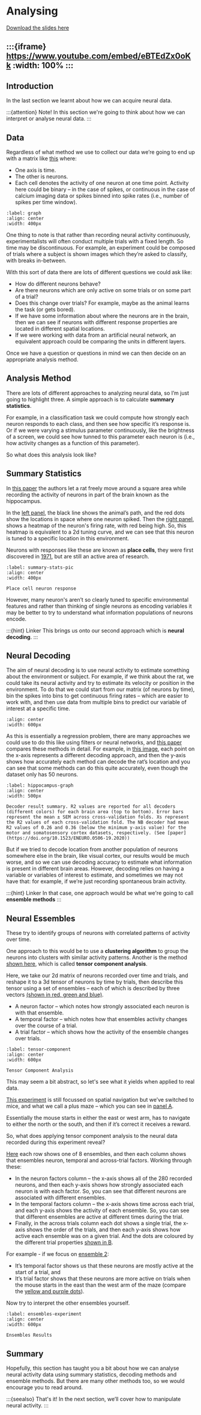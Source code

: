 # Analysing

[Download the slides here](slides/W6-V1-analysing.pptx)

:::{iframe} https://www.youtube.com/embed/eBTEdZx0oKk
:width: 100%
:::
---

## Introduction

In the last section we learnt about how we can acquire neural data. 

:::{attention} Note!
In this section we're going to think about how we can interpret or analyse neural data.
:::

## Data

Regardless of what method we use to collect our data we’re going to end up with a matrix like [this](#graph) where:
* One axis is time.
* The other is neurons.
* Each cell denotes the activity of one neuron at one time point. Activity here could be binary – in the case of spikes, or continuous in the case of calcium imaging data or spikes binned into spike rates (i.e., number of spikes per time window).

```{figure} figures/analysingPicture1.png
:label: graph
:align: center
:width: 400px
```

One thing to note is that rather than recording neural activity continuously, experimentalists will often conduct multiple trials with a fixed length. So time may be discontinuous. For example, an experiment could be composed of trials where a subject is shown images which they’re asked to classify, with breaks in-between.  

With this sort of data there are lots of different questions we could ask like: 

* How do different neurons behave? 
* Are there neurons which are only active on some trials or on some part of a trial?  
* Does this change over trials? For example, maybe as the animal learns the task (or gets bored).  
* If we have some information about where the neurons are in the brain, then we can see if neurons with different response properties are located in different spatial locations.
* If we were working with data from an artificial neural network, an equivalent approach could be comparing the units in different layers.

Once we have a question or questions in mind we can then decide on an appropriate analysis method.

## Analysis Method

There are lots of different approaches to analyzing neural data, so I’m just going to highlight three.
A simple approach is to calculate **summary statistics**.

For example, in a classification task we could compute how strongly each neuron responds to each class, and then see how specific it’s response is.
Or if we were varying a stimulus parameter continuously, like the brightness of a screen, we could see how tunned to this parameter each neuron is (i.e., how activity changes as a function of this parameter).

So what does this analysis look like? 

## Summary Statistics

In [this paper](https://doi.org/10.1038/nature05601) the authors let a rat freely move around a square area while recording the activity of neurons in part of the brain known as the hippocampus.

In the [left panel](#summary-stats-pic), the black line shows the animal’s path, and the red dots show the locations in space where one neuron spiked. Then the [right panel](#summary-stats-pic), shows a heatmap of the neuron's firing rate, with red being high. So, this heatmap is equivalent to a 2d tuning curve, and we can see that this neuron is tuned to a specific location in this environment.

Neurons with responses like these are known as **place cells**, they were first discovered in [1971](https://doi.org/10.1016/0006-8993(71)90358-1), but are still an active area of research.

```{figure} figures/analysingPicture2.png
:label: summary-stats-pic
:align: center
:width: 400px

Place cell neuron response
```

However, many neuron's aren’t so clearly tuned to specific environmental features and rather than thinking of single neurons as encoding variables it may be better to try to understand what information populations of neurons encode.

:::{hint} Linker
This brings us onto our second approach which is **neural decoding**.
:::

## Neural Decoding

The aim of neural decoding is to use neural activity to estimate something about the environment or subject.
For example, if we think about the rat, we could take its neural activity and try to estimate its velocity or position in the environment.
To do that we could start from our matrix (of neurons by time), bin the spikes into bins to get continuous firing rates – which are easier to work with, and then use data from multiple bins to predict our variable of interest at a specific time.

```{figure} figures/analysingPicture4.jpg
:align: center
:width: 600px
```

As this is essentially a regression problem, there are many approaches we could use to do this like using filters or neural networks, and [this paper](https://doi.org/10.1523/ENEURO.0506-19.2020) compares these methods in detail. For example, in [this image](#hippocampus-graph), each point on the x-axis represents a different decoding approach, and then the y-axis shows how accurately each method can decode the rat’s location and you can see that some methods can do this quite accurately, even though the dataset only has 50 neurons.

```{figure} figures/analysingPicture3.jpg
:label: hippocampus-graph
:align: center
:width: 500px

Decoder result summary. R2 values are reported for all decoders (different colors) for each brain area (top to bottom). Error bars represent the mean ± SEM across cross-validation folds. Xs represent the R2 values of each cross-validation fold. The NB decoder had mean R2 values of 0.26 and 0.36 (below the minimum y-axis value) for the motor and somatosensory cortex datasets, respectively. (See [paper](https://doi.org/10.1523/ENEURO.0506-19.2020))
```

But if we tried to decode location from another population of neurons somewhere else in the brain, like visual cortex, our results would be much worse, and so we can use decoding accuracy to estimate what information is present in different brain areas.
However, decoding relies on having a variable or variables of interest to estimate, and sometimes we may not have that: for example, if we’re just recording spontaneous brain activity.


:::{hint} Linker
In that case, one approach would be what we're going to call **ensemble methods**
:::

## Neural Essembles

These try to identify groups of neurons with correlated patterns of activity over time.

One approach to this would be to use a **clustering algorithm** to group the neurons into clusters with similar activity patterns.
Another is the method [shown here](#tensor-component), which is called **tensor component analysis**.

Here, we take our 2d matrix of neurons recorded over time and trials, and reshape it to a 3d tensor of neurons by time by trials, then describe this tensor using a set of ensembles – each of which is described by three vectors [(shown in red, green and blue)](#tensor-component).

* A neuron factor – which notes how strongly associated each neuron is with that ensemble.
* A temporal factor – which notes how that ensembles activity changes over the course of a trial.
* A trial factor – which shows how the activity of the ensemble changes over trials.

```{figure} figures/analysingPicture5.png
:label: tensor-component
:align: center
:width: 600px

Tensor Component Analysis
```

This may seem a bit abstract, so let's see what it yields when applied to real data.

[This experiment](#ensembles-experiment) is still focussed on spatial navigation but we’ve switched to mice, and what we call a plus maze – which you can see in [panel A](#ensembles-experiment). 

Essentially the mouse starts in either the east or west arm, has to navigate to either the north or the south, and then if it’s correct it receives a reward.

So, what does applying tensor component analysis to the neural data recorded during this experiment reveal?

[Here](#ensembles-experiment) each row shows one of 8 ensembles, and then each column shows that ensembles neuron, temporal and across-trial factors. Working through these:

* In the neuron factors column – the x-axis shows all of the 280 recorded neurons, and then each y-axis shows how strongly associated each neuron is with each factor. So, you can see that different neurons are associated with different ensembles.
* In the temporal factors column – the x-axis shows time across each trial, and each y-axis shows the activity of each ensemble. So, you can see that different ensembles are active at different times during the trial.
* Finally, in the across trials column each dot shows a single trial, the x-axis shows the order of the trials, and then each y-axis shows how active each ensemble was on a given trial. And the dots are coloured by the different trial properties [shown in B](#ensembles-experiment).

For example - if we focus on [ensemble 2](#ensembles-experiment):

* It’s temporal factor shows us that these neurons are mostly active at the start of a trial, and
* It’s trial factor shows that these neurons are more active on trials when the mouse starts in the east than the west arm of the maze (compare the [yellow and purple dots](#ensembles-experiment)).

Now try to interpret the other ensembles yourself.

```{figure} figures/analysingPicture6.png
:label: ensembles-experiment
:align: center
:width: 600px

Ensembles Results
```

## Summary

Hopefully, this section has taught you a bit about how we can analyse neural activity data using summary statistics, decoding methods and ensemble methods. But there are many other methods too, so we would encourage you to read around.

:::{seealso} That's it!
In the next section, we’ll cover how to manipulate neural activity.
:::
